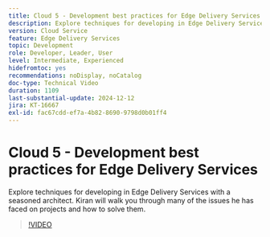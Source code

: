 ```yaml
---
title: Cloud 5 - Development best practices for Edge Delivery Services
description: Explore techniques for developing in Edge Delivery Services with a seasoned architect.
version: Cloud Service
feature: Edge Delivery Services
topic: Development
role: Developer, Leader, User
level: Intermediate, Experienced
hidefromtoc: yes
recommendations: noDisplay, noCatalog
doc-type: Technical Video
duration: 1109
last-substantial-update: 2024-12-12
jira: KT-16667
exl-id: fac67cdd-ef7a-4b82-8690-9798d0b01ff4
---
```

# Cloud 5 - Development best practices for Edge Delivery Services

Explore techniques for developing in Edge Delivery Services with a seasoned architect. Kiran will walk you through many of the issues he has faced on projects and how to solve them.

>[!VIDEO](https://video.tv.adobe.com/v/3440978/?learn=on&enablevpops)
